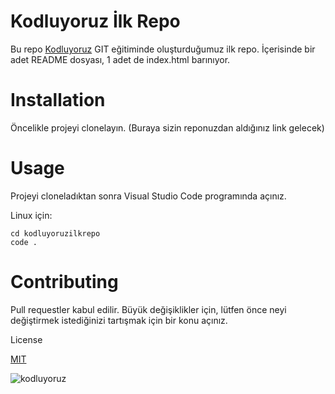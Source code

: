# Kodluyoruz İlk Repo
Bu repo [Kodluyoruz](https://www.kodluyoruz.org/) GIT eğitiminde oluşturduğumuz ilk repo. İçerisinde bir adet README dosyası, 1 adet de index.html barınıyor.

# Installation
Öncelikle projeyi clonelayın. (Buraya sizin reponuzdan aldığınız link gelecek)

# Usage

Projeyi cloneladıktan sonra Visual Studio Code programında açınız.

Linux için:

```
cd kodluyoruzilkrepo
code .
```


# Contributing

Pull requestler kabul edilir. Büyük değişiklikler için, lütfen önce neyi değiştirmek istediğinizi tartışmak için bir konu açınız.

License

[MIT](choosealicense.com)


![kodluyoruz](https://imgs.search.brave.com/lPPlyqphAf05eILFuMd2f5bKFy3NzPWtH5lhMpteRpM/rs:fit:400:400:1/g:ce/aHR0cHM6Ly9hdmF0/YXJzMi5naXRodWJ1/c2VyY29udGVudC5j/b20vdS8zMDQ3NjUy/OT9zPTQwMCZ2PTQ)


